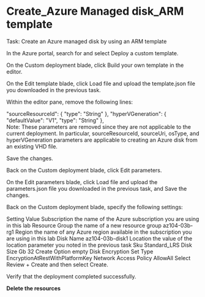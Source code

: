 # Create_Azure Managed disk_ARM template


Task: Create an Azure managed disk by using an ARM template

In the Azure portal, search for and select Deploy a custom template.

On the Custom deployment blade, click Build your own template in the editor.

On the Edit template blade, click Load file and upload the template.json file you downloaded in the previous task.

Within the editor pane, remove the following lines:

"sourceResourceId": {
    "type": "String"
},
"hyperVGeneration": {
    "defaultValue": "V1",
    "type": "String"
},      
Note: These parameters are removed since they are not applicable to the current deployment. In particular, sourceResourceId, sourceUri, osType, and hyperVGeneration parameters are applicable to creating an Azure disk from an existing VHD file.

Save the changes.

Back on the Custom deployment blade, click Edit parameters.

On the Edit parameters blade, click Load file and upload the parameters.json file you downloaded in the previous task, and Save the changes.

Back on the Custom deployment blade, specify the following settings:

Setting	Value
Subscription	the name of the Azure subscription you are using in this lab
Resource Group	the name of a new resource group az104-03b-rg1
Region	the name of any Azure region available in the subscription you are using in this lab
Disk Name	az104-03b-disk1
Location	the value of the location parameter you noted in the previous task
Sku	Standard_LRS
Disk Size Gb	32
Create Option	empty
Disk Encryption Set Type	EncryptionAtRestWithPlatformKey
Network Access Policy	AllowAll
Select Review + Create and then select Create.

Verify that the deployment completed successfully.


**Delete the resources**
